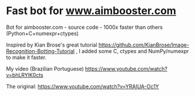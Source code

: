 # Fast bot for www.aimbooster.com
Bot for aimbooster.com - source code - 1000x faster than others (Python+C+numexpr+ctypes)

Inspired by Kian Brose's great tutorial  https://github.com/KianBrose/Image-Recognition-Botting-Tutorial , 
I added some C, ctypes and NumPy/numexpr to make it faster. 

My video (Brazilian Portuguese)
https://www.youtube.com/watch?v=bhLRYlK0cts

The original:
https://www.youtube.com/watch?v=YRAIUA-Oc1Y
